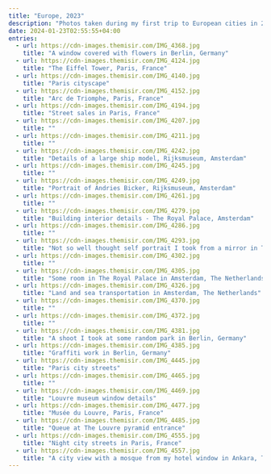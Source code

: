 ```yaml
---
title: "Europe, 2023"
description: "Photos taken during my first trip to European cities in 2023"
date: 2024-01-23T02:55:55+04:00
entries:
  - url: https://cdn-images.themisir.com/IMG_4368.jpg
    title: "A window covered with flowers in Berlin, Germany"
  - url: https://cdn-images.themisir.com/IMG_4124.jpg
    title: "The Eiffel Tower, Paris, France"
  - url: https://cdn-images.themisir.com/IMG_4140.jpg
    title: "Paris cityscape"
  - url: https://cdn-images.themisir.com/IMG_4152.jpg
    title: "Arc de Triomphe, Paris, France"
  - url: https://cdn-images.themisir.com/IMG_4194.jpg
    title: "Street sales in Paris, France"
  - url: https://cdn-images.themisir.com/IMG_4207.jpg
    title: ""
  - url: https://cdn-images.themisir.com/IMG_4211.jpg
    title: ""
  - url: https://cdn-images.themisir.com/IMG_4242.jpg
    title: "Details of a large ship model, Rijksmuseum, Amsterdam"
  - url: https://cdn-images.themisir.com/IMG_4245.jpg
    title: ""
  - url: https://cdn-images.themisir.com/IMG_4249.jpg
    title: "Portrait of Andries Bicker, Rijksmuseum, Amsterdam"
  - url: https://cdn-images.themisir.com/IMG_4261.jpg
    title: ""
  - url: https://cdn-images.themisir.com/IMG_4279.jpg
    title: "Building interior details - The Royal Palace, Amsterdam"
  - url: https://cdn-images.themisir.com/IMG_4286.jpg
    title: ""
  - url: https://cdn-images.themisir.com/IMG_4293.jpg
    title: "Not so well thought self portrait I took from a mirror in The Royal Palace of Amsterdam"
  - url: https://cdn-images.themisir.com/IMG_4302.jpg
    title: ""
  - url: https://cdn-images.themisir.com/IMG_4305.jpg
    title: "Some room in The Royal Palace in Amsterdam, The Netherlands"
  - url: https://cdn-images.themisir.com/IMG_4326.jpg
    title: "Land and sea transportation in Amsterdam, The Netherlands"
  - url: https://cdn-images.themisir.com/IMG_4370.jpg
    title: ""
  - url: https://cdn-images.themisir.com/IMG_4372.jpg
    title: ""
  - url: https://cdn-images.themisir.com/IMG_4381.jpg
    title: "A shoot I took at some random park in Berlin, Germany"
  - url: https://cdn-images.themisir.com/IMG_4385.jpg
    title: "Graffiti work in Berlin, Germany"
  - url: https://cdn-images.themisir.com/IMG_4445.jpg
    title: "Paris city streets"
  - url: https://cdn-images.themisir.com/IMG_4465.jpg
    title: ""
  - url: https://cdn-images.themisir.com/IMG_4469.jpg
    title: "Louvre museum window details"
  - url: https://cdn-images.themisir.com/IMG_4477.jpg
    title: "Musée du Louvre, Paris, France"
  - url: https://cdn-images.themisir.com/IMG_4485.jpg
    title: "Queue at The Louvre pyramid entrance"
  - url: https://cdn-images.themisir.com/IMG_4555.jpg
    title: "Night city streets in Paris, France"
  - url: https://cdn-images.themisir.com/IMG_4557.jpg
    title: "A city view with a mosque from my hotel window in Ankara, Turkey"
---
```

